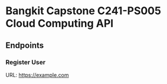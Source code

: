 # Bangkit Capstone C241-PS005 Cloud Computing API

## Endpoints

### Register User

URL: https://example.com